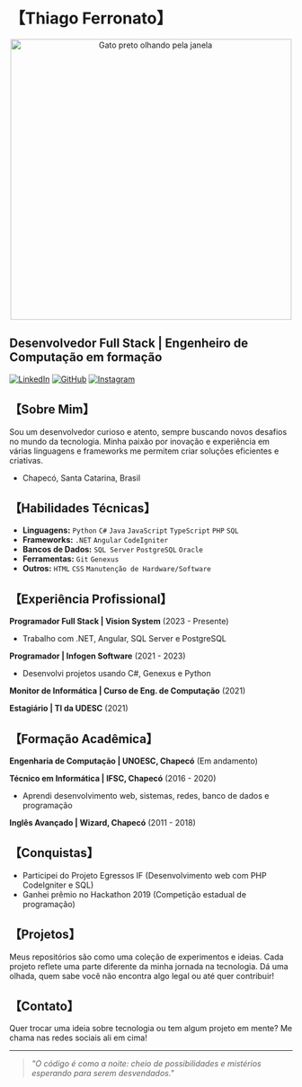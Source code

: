 
# 【Thiago Ferronato】

<div align="center">
<img src="https://images.wallpapersden.com/image/download/black-cat-looking-out-window-minimal_bWhoZW6UmZqaraWkpJRobWllrWdma2U.jpg" alt="Gato preto olhando pela janela" width="500">
</div>

## Desenvolvedor Full Stack | Engenheiro de Computação em formação

[![LinkedIn](https://img.shields.io/badge/-LinkedIn-0077B5?style=for-the-badge&logo=linkedin&logoColor=white)](https://www.linkedin.com/in/thiago-ferronato-6b789b218)
[![GitHub](https://img.shields.io/badge/-GitHub-181717?style=for-the-badge&logo=github&logoColor=white)](https://github.com/Thiagogcf)
[![Instagram](https://img.shields.io/badge/-Instagram-E4405F?style=for-the-badge&logo=instagram&logoColor=white)](https://instagram.com/Vulgo_ice_Thi)

## 【Sobre Mim】

Sou um desenvolvedor curioso e atento, sempre buscando novos desafios no mundo da tecnologia. Minha paixão por inovação e experiência em várias linguagens e frameworks me permitem criar soluções eficientes e criativas.

- Chapecó, Santa Catarina, Brasil

## 【Habilidades Técnicas】

- **Linguagens:** `Python` `C#` `Java` `JavaScript` `TypeScript` `PHP` `SQL`
- **Frameworks:** `.NET` `Angular` `CodeIgniter`
- **Bancos de Dados:** `SQL Server` `PostgreSQL` `Oracle`
- **Ferramentas:** `Git` `Genexus`
- **Outros:** `HTML` `CSS` `Manutenção de Hardware/Software`

## 【Experiência Profissional】

**Programador Full Stack | Vision System** (2023 - Presente)
- Trabalho com .NET, Angular, SQL Server e PostgreSQL

**Programador | Infogen Software** (2021 - 2023)
- Desenvolvi projetos usando C#, Genexus e Python

**Monitor de Informática | Curso de Eng. de Computação** (2021)

**Estagiário | TI da UDESC** (2021)

## 【Formação Acadêmica】

**Engenharia de Computação | UNOESC, Chapecó** (Em andamento)

**Técnico em Informática | IFSC, Chapecó** (2016 - 2020)
- Aprendi desenvolvimento web, sistemas, redes, banco de dados e programação

**Inglês Avançado | Wizard, Chapecó** (2011 - 2018)

## 【Conquistas】

- Participei do Projeto Egressos IF (Desenvolvimento web com PHP CodeIgniter e SQL)
- Ganhei prêmio no Hackathon 2019 (Competição estadual de programação)

## 【Projetos】

Meus repositórios são como uma coleção de experimentos e ideias. Cada projeto reflete uma parte diferente da minha jornada na tecnologia. Dá uma olhada, quem sabe você não encontra algo legal ou até quer contribuir!

## 【Contato】

Quer trocar uma ideia sobre tecnologia ou tem algum projeto em mente? Me chama nas redes sociais ali em cima!

---

> *"O código é como a noite: cheio de possibilidades e mistérios esperando para serem desvendados."*
